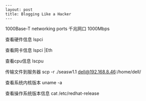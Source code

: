```text
---
layout: post
title: Blogging Like a Hacker
---
```

1000Base-T networking ports 千兆网口 1000Mbps

查看硬件信息 lspci

查看网卡信息 lspci |Eth

查看cpu信息 lscpu

传输文件到服务器 scp -r ./seasw1.1 dell@192.168.8.46:/home/dell/

查看系统内核版本 uname -a

查看操作系统版本信息 cat /etc/redhat-release
